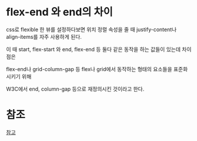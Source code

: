 # flex-end 와 end의 차이

css로 flexible 한 뷰를 설정하다보면 위치 정렬 속성을 줄 때 justify-content나 align-items를 자주 사용하게 된다.

이 때 start, flex-start 와 end, flex-end 등 둘다 같은 동작을 하는 값들이 있는데 차이점은

flex-end나 grid-column-gap 등 flex나 grid에서 동작하는 형태의 요소들을 표준화 시키기 위해

W3C에서 end, column-gap 등으로 재정의시킨 것이라고 한다.

# 참조

[참고](https://stackoverflow.com/questions/54654050/difference-between-flex-end-and-end)
